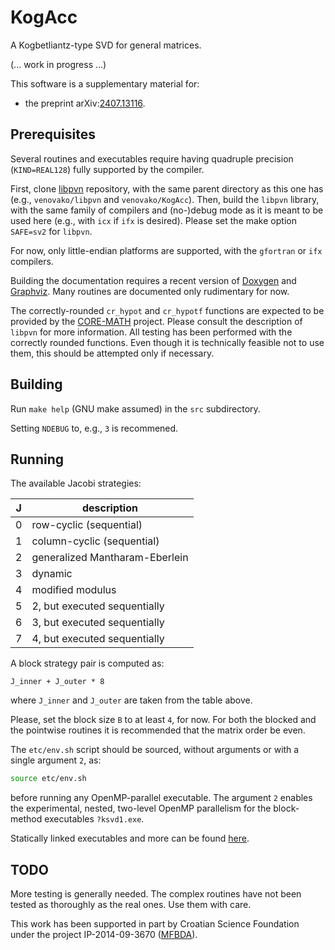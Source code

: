 # KogAcc
A Kogbetliantz-type SVD for general matrices.

(... work in progress ...)

This software is a supplementary material for:
- the preprint arXiv:[2407.13116](https://arxiv.org/abs/2407.13116 "Arithmetical enhancements of the Kogbetliantz method for the SVD of order two").

## Prerequisites

Several routines and executables require having quadruple precision (`KIND=REAL128`) fully supported by the compiler.

First, clone [libpvn](https://github.com/venovako/libpvn) repository, with the same parent directory as this one has (e.g., `venovako/libpvn` and `venovako/KogAcc`).
Then, build the `libpvn` library, with the same family of compilers and (no-)debug mode as it is meant to be used here (e.g., with `icx` if `ifx` is desired).
Please set the make option `SAFE=sv2` for `libpvn`.

For now, only little-endian platforms are supported, with the `gfortran` or `ifx` compilers.

Building the documentation requires a recent version of [Doxygen](https://doxygen.nl) and [Graphviz](https://graphviz.org).
Many routines are documented only rudimentary for now.

The correctly-rounded `cr_hypot` and `cr_hypotf` functions are expected to be provided by the [CORE-MATH](https://core-math.gitlabpages.inria.fr) project.
Please consult the description of `libpvn` for more information.
All testing has been performed with the correctly rounded functions.
Even though it is technically feasible not to use them, this should be attempted only if necessary.

## Building

Run `make help` (GNU make assumed) in the `src` subdirectory.

Setting `NDEBUG` to, e.g., `3` is recommened.

## Running

The available Jacobi strategies:

| J |                    description |
| - | ------------------------------ |
| 0 |        row-cyclic (sequential) |
| 1 |     column-cyclic (sequential) |
| 2 | generalized Mantharam-Eberlein |
| 3 |                        dynamic |
| 4 |               modified modulus |
| 5 |   2, but executed sequentially |
| 6 |   3, but executed sequentially |
| 7 |   4, but executed sequentially |

A block strategy pair is computed as:
```Fortran
J_inner + J_outer * 8
```
where `J_inner` and `J_outer` are taken from the table above.

Please, set the block size `B` to at least `4`, for now.
For both the blocked and the pointwise routines it is recommended that the matrix order be even.

The `etc/env.sh` script should be sourced, without arguments or with a single argument `2`, as:
```bash
source etc/env.sh
```
before running any OpenMP-parallel executable.
The argument `2` enables the experimental, nested, two-level OpenMP parallelism for the block-method executables `?ksvd1.exe`.

Statically linked executables and more can be found [here](https://venovako.eu/KogAcc/).

## TODO

More testing is generally needed.
The complex routines have not been tested as thoroughly as the real ones.
Use them with care.

This work has been supported in part by Croatian Science Foundation under the project IP-2014-09-3670 ([MFBDA](https://web.math.pmf.unizg.hr/mfbda/)).
